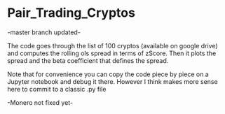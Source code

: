# Pair_Trading_Cryptos

-master branch updated-

The code goes through the list of 100 cryptos (available on google drive) and computes the rolling ols spread in terms of zScore. Then it plots the spread and the beta coefficient that defines the spread.

Note that for convenience you can copy the code piece by piece on a Jupyter notebook and debug it there. However I think makes more sense  here to commit to a classic .py file 

-Monero not fixed yet-
